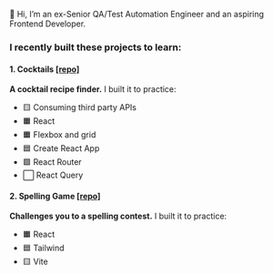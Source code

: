 👋 Hi, I’m an ex-Senior QA/Test Automation Engineer and an aspiring Frontend Developer.

### I recently built these projects to learn:

#### 1. Cocktails [[repo]](https://github.com/volkanungan/cocktails)
**A cocktail recipe finder.** I built it to practice:
- 🟨 Consuming third party APIs
- 🟧 React
- 🟧 Flexbox and grid
- 🟦 Create React App
- 🟩 React Router
- ⬜️ React Query

#### 2. Spelling Game [[repo]](https://github.com/volkanungan/spelling-quiz)
**Challenges you to a spelling contest.** I built it to practice:
- 🟧 React
- 🟦 Tailwind
- 🟨 Vite

